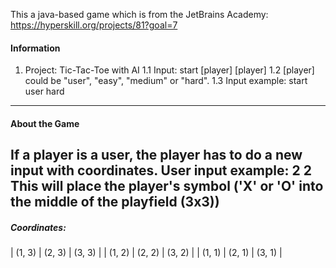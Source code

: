 This a java-based game which is from the JetBrains Academy: https://hyperskill.org/projects/81?goal=7

#### Information
1. Project: Tic-Tac-Toe with AI 
1.1 Input: start [player] [player]
1.2 [player] could be "user", "easy", "medium" or "hard".
1.3 Input example: start user hard
---
#### About the Game
If a player is a user, the player has to do a new input with coordinates.
User input example: 2 2
This will place the player's symbol ('X' or 'O' into the middle of the playfield (3x3))
---
##### Coordinates:
| (1, 3) | (2, 3) | (3, 3) |
| (1, 2) | (2, 2) | (3, 2) |
| (1, 1) | (2, 1) | (3, 1) |
